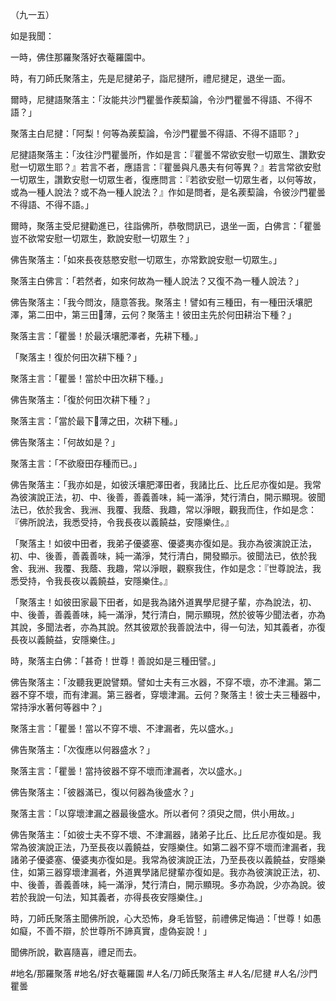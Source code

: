 （九一五）

如是我聞：

一時，佛住那羅聚落好衣菴羅園中。

時，有刀師氏聚落主，先是尼揵弟子，詣尼揵所，禮尼揵足，退坐一面。

爾時，尼揵語聚落主：「汝能共沙門瞿曇作蒺䔧論，令沙門瞿曇不得語、不得不語？」

聚落主白尼揵：「阿梨！何等為蒺䔧論，令沙門瞿曇不得語、不得不語耶？」

尼揵語聚落主：「汝往沙門瞿曇所，作如是言：『瞿曇不常欲安慰一切眾生、讚歎安慰一切眾生耶？』若言不者，應語言：『瞿曇與凡愚夫有何等異？』若言常欲安慰一切眾生，讚歎安慰一切眾生者，復應問言：『若欲安慰一切眾生者，以何等故，或為一種人說法？或不為一種人說法？』作如是問者，是名蒺䔧論，令彼沙門瞿曇不得語、不得不語。」

爾時，聚落主受尼揵勸進已，往詣佛所，恭敬問訊已，退坐一面，白佛言：「瞿曇豈不欲常安慰一切眾生，歎說安慰一切眾生？」

佛告聚落主：「如來長夜慈愍安慰一切眾生，亦常歎說安慰一切眾生。」

聚落主白佛言：「若然者，如來何故為一種人說法？又復不為一種人說法？」

佛告聚落主：「我今問汝，隨意答我。聚落主！譬如有三種田，有一種田沃壤肥澤，第二田中，第三田𭏩薄，云何？聚落主！彼田主先於何田耕治下種？」

聚落主言：「瞿曇！於最沃壤肥澤者，先耕下種。」

「聚落主！復於何田次耕下種？」

聚落主言：「瞿曇！當於中田次耕下種。」

佛告聚落主：「復於何田次耕下種？」

聚落主言：「當於最下𭏩薄之田，次耕下種。」

佛告聚落主：「何故如是？」

聚落主言：「不欲廢田存種而已。」

佛告聚落主：「我亦如是，如彼沃壤肥澤田者，我諸比丘、比丘尼亦復如是。我常為彼演說正法，初、中、後善，善義善味，純一滿淨，梵行清白，開示顯現。彼聞法已，依於我舍、我洲、我覆、我蔭、我趣，常以淨眼，觀我而住，作如是念：『佛所說法，我悉受持，令我長夜以義饒益，安隱樂住。』

「聚落主！如彼中田者，我弟子優婆塞、優婆夷亦復如是。我亦為彼演說正法，初、中、後善，善義善味，純一滿淨，梵行清白，開發顯示。彼聞法已，依於我舍、我洲、我覆、我蔭、我趣，常以淨眼，觀察我住，作如是念：『世尊說法，我悉受持，令我長夜以義饒益，安隱樂住。』

「聚落主！如彼田家最下田者，如是我為諸外道異學尼揵子輩，亦為說法，初、中、後善，善義善味，純一滿淨，梵行清白，開示顯現，然於彼等少聞法者，亦為其說，多聞法者，亦為其說。然其彼眾於我善說法中，得一句法，知其義者，亦復長夜以義饒益，安隱樂住。」

時，聚落主白佛：「甚奇！世尊！善說如是三種田譬。」

佛告聚落主：「汝聽我更說譬類。譬如士夫有三水器，不穿不壞，亦不津漏。第二器不穿不壞，而有津漏。第三器者，穿壞津漏。云何？聚落主！彼士夫三種器中，常持淨水著何等器中？」

聚落主言：「瞿曇！當以不穿不壞、不津漏者，先以盛水。」

佛告聚落主：「次復應以何器盛水？」

聚落主言：「瞿曇！當持彼器不穿不壞而津漏者，次以盛水。」

佛告聚落主：「彼器滿已，復以何器為後盛水？」

聚落主言：「以穿壞津漏之器最後盛水。所以者何？須臾之間，供小用故。」

佛告聚落主：「如彼士夫不穿不壞、不津漏器，諸弟子比丘、比丘尼亦復如是。我常為彼演說正法，乃至長夜以義饒益，安隱樂住。如第二器不穿不壞而津漏者，我諸弟子優婆塞、優婆夷亦復如是。我常為彼演說正法，乃至長夜以義饒益，安隱樂住，如第三器穿壞津漏者，外道異學諸尼揵輩亦復如是。我亦為彼演說正法，初、中、後善，善義善味，純一滿淨，梵行清白，開示顯現。多亦為說，少亦為說。彼若於我說一句法，知其義者，亦得長夜安隱樂住。」

時，刀師氏聚落主聞佛所說，心大恐怖，身毛皆竪，前禮佛足悔過：「世尊！如愚如癡，不善不辯，於世尊所不諦真實，虛偽妄說！」

聞佛所說，歡喜隨喜，禮足而去。

#地名/那羅聚落
#地名/好衣菴羅園
#人名/刀師氏聚落主
#人名/尼揵
#人名/沙門瞿曇
